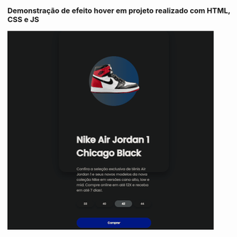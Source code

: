 ### Demonstração de efeito hover em projeto realizado com HTML, CSS e JS 


![](https://github.com/marcusdepaula/hover-effect-3d-card/blob/main/Nike%20Air%20Jordan%20GIF.gif)

